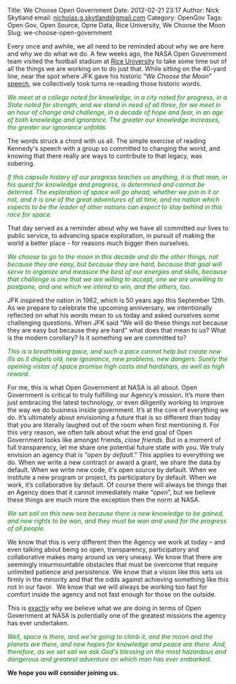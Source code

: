 Title: We Choose Open Government
Date: 2012-02-21 23:17
Author: Nick Skytland
email: nicholas.g.skytland@gmail.com
Category: OpenGov
Tags: Open Gov, Open Source, Opne Data, Rice University, We Choose the Moon
Slug: we-choose-open-government

Every once and awhile, we all need to be reminded about why we are here
and why we do what we do. A few weeks ago, the NASA Open Government team
visited the football stadium at [Rice University][] to take some time
out of all the things we are working on to do just that. While sitting
on the 40-yard line, near the spot where JFK gave his historic “*We
Choose the Moon*” [speech][], we collectively took turns re-reading
those historic words.

<span style="color: #008000;">*We meet at a college noted for knowledge,
in a city noted for progress, in a State noted for strength, and we
stand in need of all three, for we meet in an hour of change and
challenge, in a decade of hope and fear, in an age of both knowledge and
ignorance. The greater our knowledge increases, the greater our
ignorance unfolds.*</span>

The words struck a chord with us all. The simple exercise of reading
Kennedy's speech with a group so committed to changing the world, and
knowing that there really are ways to contribute to that legacy, was
sobering.

<span style="color: #008000;">*If this capsule history of our progress
teaches us anything, it is that man, in his quest for knowledge and
progress, is determined and cannot be deterred. The exploration of space
will go ahead, whether we join in it or not, and it is one of the great
adventures of all time, and no nation which expects to be the leader of
other nations can expect to stay behind in this race for space.*</span>

That day served as a reminder about why we have all committed our lives
to public service, to advancing space exploration, in pursuit of making
the world a better place - for reasons much bigger then ourselves.

<span style="color: #008000;">*We choose to go to the moon in this
decade and do the other things, not because they are easy, but because
they are hard, because that goal will serve to organize and measure the
best of our energies and skills, because that challenge is one that we
are willing to accept, one we are unwilling to postpone, and one which
we intend to win, and the others, too.*</span>

JFK inspired the nation in 1962, which is 50 years ago this September
12th. As we prepare to celebrate the upcoming anniversary, we
intentionally reflected on what his words mean to us today and asked
ourselves some challenging questions. When JFK said “We will do these
things not because they are easy but because they are hard” what does
that mean to us? What is the modern corollary? Is it something we are
committed to?

<span style="color: #008000;">*This is a breathtaking pace, and such a
pace cannot help but create new ills as it dispels old, new ignorance,
new problems, new dangers. Surely the opening vistas of space promise
high costs and hardships, as well as high reward.*</span>

For me, this is what Open Government at NASA is all about. Open
Government is critical to truly fulfilling our Agency’s mission. It’s
more then just embracing the latest technology, or even diligently
working to improve the way we do business inside government. It’s at the
core of everything we do. It’s ultimately about envisioning a future
that is so different than today that you are literally laughed out of
the room when first mentioning it. For this very reason, we often talk
about what the end goal of Open Government looks like amongst friends,
*close friends*. But in a moment of full transparency, let me share one
potential future state with you. We truly envision an agency that is
“*open by default*.” This applies to everything we do. When we write a
new contract or award a grant, we share the data by default. When we
write new code, it's open source by default. When we institute a new
program or project, its participatory by default. When we work, it’s
collaborative by default. Of course there will always be things that an
Agency does that it cannot immediately make “*open*”, but we believe
these things are much more the exception then the norm at NASA.

<span style="color: #008000;">*We set sail on this new sea because there
is new knowledge to be gained, and new rights to be won, and they must
be won and used for the progress of all people.*</span>

We know that this is very different then the Agency we work at today –
and even talking about being so open, transparency, participatory and
collaborative makes many around us very uneasy. We know that there are
seemingly insurmountable obstacles that must be overcome that require
unlimited patience and persistence. We know that a vision like this sets
us firmly in the minority and that the odds against achieving something
like this not in our favor.  We know that we will always be working too
fast for comfort inside the agency and not fast enough for those on the
outside.

This is <span style="text-decoration: underline;">exactly</span> why we
believe what we are doing in terms of Open Government at NASA is
potentially one of the greatest missions the agency has ever undertaken.

<span style="color: #008000;">*Well, space is there, and we're going to
climb it, and the moon and the planets are there, and new hopes for
knowledge and peace are there. And, therefore, as we set sail we ask
God's blessing on the most hazardous and dangerous and greatest
adventure on which man has ever embarked.*</span>

**We hope you will consider joining us.**

  [Rice University]: http://www.rice.edu/
  [speech]: http://er.jsc.nasa.gov/seh/ricetalk.htm
